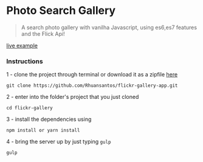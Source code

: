 # Photo Search Gallery
> A search photo gallery with vanilha Javascript, using es6,es7 features and the Flick Api!


[live example](https://rhuansantos.github.io/flickr-gallery/index.html)

### Instructions

1 - clone the project through terminal or download it as a zipfile [here](https://github.com/Rhuansantos/flickr-gallery/archive/master.zip)

`git clone https://github.com/Rhuansantos/flickr-gallery-app.git`


2 - enter into the folder's project that you just cloned

`cd flickr-gallery `

3 - install the dependencies using

`npm install or yarn install`

4 - bring the server up by just typing `gulp`

`gulp`